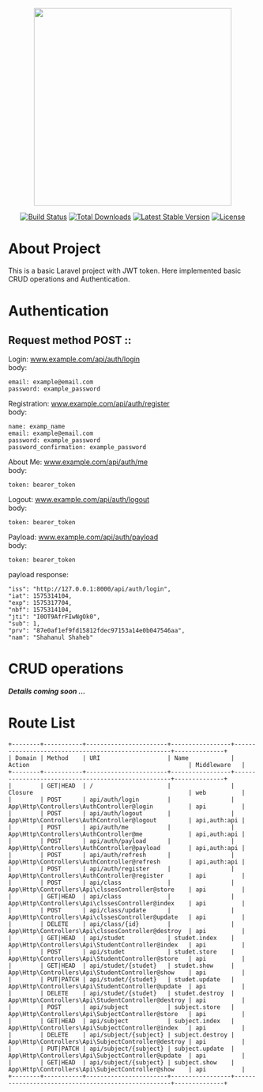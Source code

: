 <p align="center"><img src="https://res.cloudinary.com/dtfbvvkyp/image/upload/v1566331377/laravel-logolockup-cmyk-red.svg" width="400"></p>

<p align="center">
<a href="https://travis-ci.org/laravel/framework"><img src="https://travis-ci.org/laravel/framework.svg" alt="Build Status"></a>
<a href="https://packagist.org/packages/laravel/framework"><img src="https://poser.pugx.org/laravel/framework/d/total.svg" alt="Total Downloads"></a>
<a href="https://packagist.org/packages/laravel/framework"><img src="https://poser.pugx.org/laravel/framework/v/stable.svg" alt="Latest Stable Version"></a>
<a href="https://packagist.org/packages/laravel/framework"><img src="https://poser.pugx.org/laravel/framework/license.svg" alt="License"></a>
</p>

# About Project
This is a basic Laravel project with JWT token. Here implemented basic CRUD operations and Authentication.

# Authentication
## Request method POST ::
Login:  www.example.com/api/auth/login<br> 
    body:
    
    email: example@email.com
    password: example_password
    

Registration:   www.example.com/api/auth/register<br>
    body:
     
    name: examp_name
    email: example@email.com 
    password: example_password
    password_confirmation: example_password
    
About Me:   www.example.com/api/auth/me<br>
    body:
     
    token: bearer_token
    

Logout:   www.example.com/api/auth/logout<br>
    body:
     
    token: bearer_token
    
Payload:   www.example.com/api/auth/payload<br>
    body:
     
    token: bearer_token
    
payload response:
    
    "iss": "http://127.0.0.1:8000/api/auth/login",
    "iat": 1575314104,
    "exp": 1575317704,
    "nbf": 1575314104,
    "jti": "I0OT9AfrFIwNgOk0",
    "sub": 1,
    "prv": "87e0af1ef9fd15812fdec97153a14e0b047546aa",
    "nam": "Shahanul Shaheb"
 
 
# CRUD operations
##### Details coming soon ...

# Route List

     
    +--------+-----------+-----------------------+-----------------+----------------------------------------------------+--------------+
    | Domain | Method    | URI                   | Name            | Action                                             | Middleware   |
    +--------+-----------+-----------------------+-----------------+----------------------------------------------------+--------------+
    |        | GET|HEAD  | /                     |                 | Closure                                            | web          |
    |        | POST      | api/auth/login        |                 | App\Http\Controllers\AuthController@login          | api          |
    |        | POST      | api/auth/logout       |                 | App\Http\Controllers\AuthController@logout         | api,auth:api |
    |        | POST      | api/auth/me           |                 | App\Http\Controllers\AuthController@me             | api,auth:api |
    |        | POST      | api/auth/payload      |                 | App\Http\Controllers\AuthController@payload        | api,auth:api |
    |        | POST      | api/auth/refresh      |                 | App\Http\Controllers\AuthController@refresh        | api,auth:api |
    |        | POST      | api/auth/register     |                 | App\Http\Controllers\AuthController@register       | api          |
    |        | POST      | api/class             |                 | App\Http\Controllers\Api\clssesController@store    | api          |
    |        | GET|HEAD  | api/class             |                 | App\Http\Controllers\Api\clssesController@index    | api          |
    |        | POST      | api/class/update      |                 | App\Http\Controllers\Api\clssesController@update   | api          |
    |        | DELETE    | api/class/{id}        |                 | App\Http\Controllers\Api\clssesController@destroy  | api          |
    |        | GET|HEAD  | api/studet            | studet.index    | App\Http\Controllers\Api\StudentController@index   | api          |
    |        | POST      | api/studet            | studet.store    | App\Http\Controllers\Api\StudentController@store   | api          |
    |        | GET|HEAD  | api/studet/{studet}   | studet.show     | App\Http\Controllers\Api\StudentController@show    | api          |
    |        | PUT|PATCH | api/studet/{studet}   | studet.update   | App\Http\Controllers\Api\StudentController@update  | api          |
    |        | DELETE    | api/studet/{studet}   | studet.destroy  | App\Http\Controllers\Api\StudentController@destroy | api          |
    |        | POST      | api/subject           | subject.store   | App\Http\Controllers\Api\SubjectController@store   | api          |
    |        | GET|HEAD  | api/subject           | subject.index   | App\Http\Controllers\Api\SubjectController@index   | api          |
    |        | DELETE    | api/subject/{subject} | subject.destroy | App\Http\Controllers\Api\SubjectController@destroy | api          |
    |        | PUT|PATCH | api/subject/{subject} | subject.update  | App\Http\Controllers\Api\SubjectController@update  | api          |
    |        | GET|HEAD  | api/subject/{subject} | subject.show    | App\Http\Controllers\Api\SubjectController@show    | api          |
    +--------+-----------+-----------------------+-----------------+----------------------------------------------------+--------------+

     
